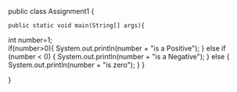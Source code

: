 
public class Assignment1
{

	public static void main(String[] args){
int number=1;		
if(number>0){
	System.out.println(number + "is a Positive");
}
else if (number < 0) {
	System.out.println(number + "is a Negative");
}
else {
	System.out.println(number + "is zero");
}
}

}
